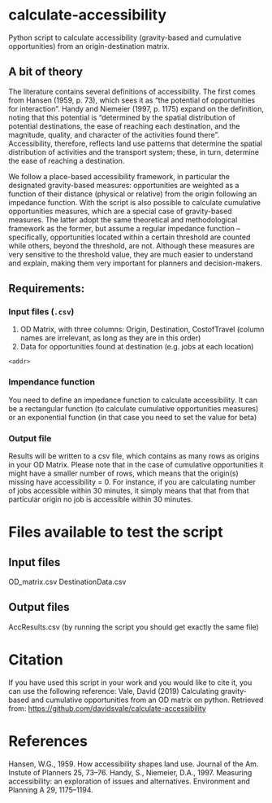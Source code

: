 # calculate-accessibility
Python script to calculate accessibility (gravity-based and cumulative opportunities) from an origin-destination matrix.

## A bit of theory
   The literature contains several definitions of accessibility. The first comes from Hansen (1959, p. 73), which sees it as “the potential of opportunities for interaction”. Handy and Niemeier (1997, p. 1175) expand on the definition, noting that this potential is “determined by the spatial distribution of potential destinations, the ease of reaching each destination, and the magnitude, quality, and character of the activities found there”. Accessibility, therefore, reflects land use patterns that determine the spatial distribution of activities and the transport system; these, in turn, determine the ease of reaching a destination.
   
   We follow a place-based accessibility framework, in particular the designated gravity-based measures: opportunities are weighted as a function of their distance (physical or relative) from the origin following an impedance function. With the script is also possible to calculate cumulative opportunities measures, which are a special case of gravity-based measures. The latter adopt the same theoretical and methodological framework as the former, but assume a regular impedance function – specifically, opportunities located within a certain threshold are counted while others, beyond the threshold, are not. Although these measures are very sensitive to the threshold value, they are much easier to understand and explain, making them very important for planners and decision-makers.

## Requirements:
### Input files (`.csv`)
1) OD Matrix, with three columns: Origin, Destination, CostofTravel (column names are irrelevant, as long as they are in this order)
2) Data for opportunities found at destination (e.g. jobs at each location)

`<addr>`

### Impendance function
You need to define an impedance function to calculate accessibility.
It can be a rectangular function (to calculate cumulative opportunities measures) or an exponential function (in that case you need to set the value for beta)

### Output file
Results will be written to a csv file, which contains as many rows as origins in your OD Matrix. 
Please note that in the case of cumulative opportunities it might have a smaller number of rows, which means that the origin(s) missing have accessibility = 0. For instance, if you are calculating number of jobs accessible within 30 minutes, it simply means that that from that particular origin no job is accessible within 30 minutes.

# Files available to test the script

## Input files
OD_matrix.csv
DestinationData.csv

## Output files
AccResults.csv (by running the script you should get exactly the same file)


# Citation
If you have used this script in your work and you would like to cite it, you can use the following reference:
Vale, David (2019) Calculating gravity-based and cumulative opportunities from an OD matrix on python.  Retrieved from: https://github.com/davidsvale/calculate-accessibility

# References
Hansen, W.G., 1959. How accessibility shapes land use. Journal of the Am. Instute of Planners 25, 73–76.
Handy, S., Niemeier, D.A., 1997. Measuring accessibility: an exploration of issues and alternatives. Environment and Planning A 29, 1175–1194.
